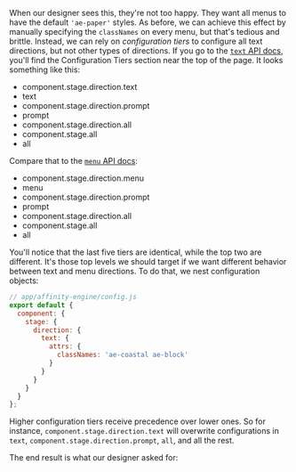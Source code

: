 When our designer sees this, they're not too happy. They want all menus to have the default `'ae-paper'` styles. As before, we can achieve this effect by manually specifying the `classNames` on every menu, but that's tedious and brittle. Instead, we can rely on _configuration tiers_ to configure all text directions, but not other types of directions. If you go to the [`text` API docs](#/api/stage/directions/text), you'll find the Configuration Tiers section near the top of the page. It looks something like this:

* component.stage.direction.text
* text
* component.stage.direction.prompt
* prompt
* component.stage.direction.all
* component.stage.all
* all

Compare that to the [`menu` API docs](#/api/stage/directions/menu):

* component.stage.direction.menu
* menu
* component.stage.direction.prompt
* prompt
* component.stage.direction.all
* component.stage.all
* all

You'll notice that the last five tiers are identical, while the top two are different. It's those top levels we should target if we want different behavior between text and menu directions. To do that, we nest configuration objects:

```js
// app/affinity-engine/config.js
export default {
  component: {
    stage: {
      direction: {
        text: {
          attrs: {
            classNames: 'ae-coastal ae-block'
          }
        }
      }
    }
  }
};
```

Higher configuration tiers receive precedence over lower ones. So for instance, `component.stage.direction.text` will overwrite configurations in `text`, `component.stage.direction.prompt`, `all`, and all the rest.

The end result is what our designer asked for:
